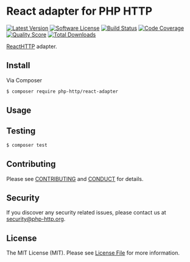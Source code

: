 # React adapter for PHP HTTP

[![Latest Version](https://img.shields.io/github/release/php-http/react-adapter.svg?style=flat-square)](https://github.com/php-http/react-adapter/releases)
[![Software License](https://img.shields.io/badge/license-MIT-brightgreen.svg?style=flat-square)](LICENSE)
[![Build Status](https://img.shields.io/travis/php-http/react-adapter.svg?style=flat-square)](https://travis-ci.org/php-http/react-adapter)
[![Code Coverage](https://img.shields.io/scrutinizer/coverage/g/php-http/react-adapter.svg?style=flat-square)](https://scrutinizer-ci.com/g/php-http/react-adapter)
[![Quality Score](https://img.shields.io/scrutinizer/g/php-http/react-adapter.svg?style=flat-square)](https://scrutinizer-ci.com/g/php-http/react-adapter)
[![Total Downloads](https://img.shields.io/packagist/dt/php-http/react-adapter.svg?style=flat-square)](https://packagist.org/packages/php-http/react-adapter)

[ReactHTTP](http://reactphp.org/) adapter.


## Install

Via Composer

``` bash
$ composer require php-http/react-adapter
```

## Usage


## Testing

``` bash
$ composer test
```


## Contributing

Please see [CONTRIBUTING](CONTRIBUTING.md) and [CONDUCT](CONDUCT.md) for details.


## Security

If you discover any security related issues, please contact us at [security@php-http.org](mailto:security@php-http.org).


## License

The MIT License (MIT). Please see [License File](LICENSE) for more information.
